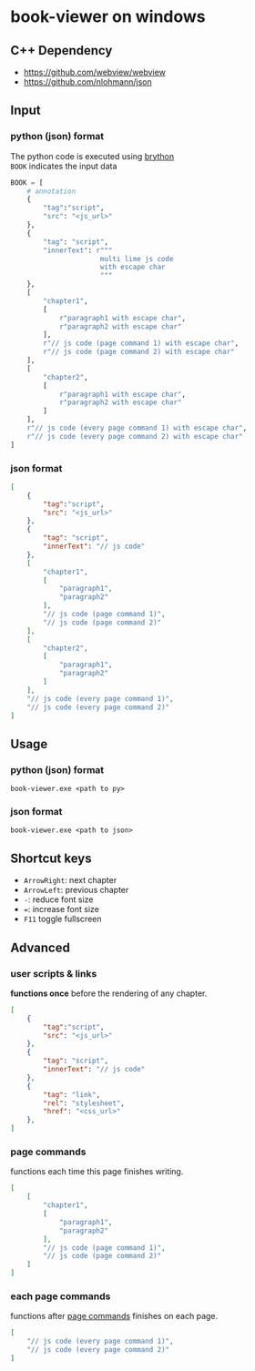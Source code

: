 # book-viewer on windows
## C++ Dependency
- https://github.com/webview/webview
- https://github.com/nlohmann/json
## Input
### python (json) format
The python code is executed using [brython](https://github.com/brython-dev/brython)  
`BOOK` indicates the input data
```py
BOOK = [
    # annotation
    {
        "tag":"script",
        "src": "<js_url>"
    },
    {
        "tag": "script",
        "innerText": r"""
                      multi lime js code
                      with escape char
                      """
    },
    [
        "chapter1",
        [
            r"paragraph1 with escape char",
            r"paragraph2 with escape char"
        ],
        r"// js code (page command 1) with escape char",
        r"// js code (page command 2) with escape char"
    ],
    [
        "chapter2",
        [
            r"paragraph1 with escape char",
            r"paragraph2 with escape char"
        ]
    ],
    r"// js code (every page command 1) with escape char",
    r"// js code (every page command 2) with escape char"
]
```
### json format
```json
[
    {
        "tag":"script",
        "src": "<js_url>"
    },
    {
        "tag": "script",
        "innerText": "// js code"
    },
    [
        "chapter1",
        [
            "paragraph1",
            "paragraph2"
        ],
        "// js code (page command 1)",
        "// js code (page command 2)"
    ],
    [
        "chapter2",
        [
            "paragraph1",
            "paragraph2"
        ]
    ],
    "// js code (every page command 1)",
    "// js code (every page command 2)"
]
```
## Usage
### python (json) format
```text
book-viewer.exe <path to py>
```

### json format
```text
book-viewer.exe <path to json>
```
## Shortcut keys
- `ArrowRight`: next chapter
- `ArrowLeft`: previous chapter
- `-`: reduce font size
- `=`: increase font size
- `F11` toggle fullscreen
## Advanced
### user scripts & links
**functions once** before the rendering of any chapter.
```json
[
    {
        "tag":"script",
        "src": "<js_url>"
    },
    {
        "tag": "script",
        "innerText": "// js code"
    },
    {
        "tag": "link",
        "rel": "stylesheet",
        "href": "<css_url>"
    },
]
```
### page commands
functions each time this page finishes writing.
```json
[
    [
        "chapter1",
        [
            "paragraph1",
            "paragraph2"
        ],
        "// js code (page command 1)",
        "// js code (page command 2)"
    ]
]
```
### each page commands
functions after [page commands](#page-commands) finishes on each page.
```json
[
    "// js code (every page command 1)",
    "// js code (every page command 2)"
]
```